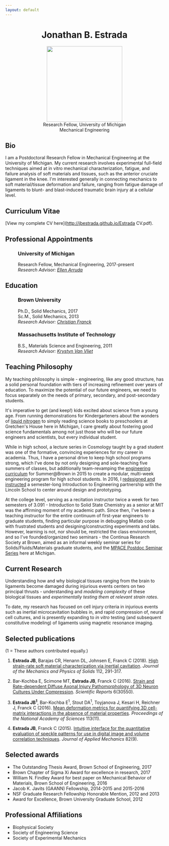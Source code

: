 ```yaml
---
layout: default
---
```


<div style="text-align:center">
	<h1>Jonathan B. Estrada</h1>
<div id="mugshot">
	<img src="img/jestrada.png" width="240" height="240" class="rounded8" />
</div>
<div class="centeredtext tagline">Research Fellow, University of Michigan<br />Mechanical Engineering</div>
</div>


## Bio
I am a Postdoctoral Research Fellow in Mechanical Engineering at the University of Michigan. My current research involves experimental full-field techniques aimed at in vitro mechanical characterization, fatigue, and failure analysis of soft materials and tissues, such as the anterior cruciate ligament in the knee. I'm interested generally in connecting mechanics to soft material/tissue deformation and failure, ranging from fatigue damage of ligaments to blunt- and blast-induced traumatic brain injury at a cellular level. 

## Curriculum Vitae
[View my complete CV here](http://jbestrada.github.io/Estrada CV.pdf).
 
## Professional Appointments
<figure>
	<!--<img src="img/michiganlogo.png" width="100" />-->
	<div class="centeredtext">	
	<h3>University of Michigan</h3>
	<figcaption>Research Fellow, Mechanical Engineering, 2017-present</figcaption>
	<figcaption><i>Research Advisor: <a href="https://sites.google.com/umich.edu/thearrudagroup">Ellen Arruda</a></i></figcaption>
	</div>
</figure>

## Education
<figure>
	<!--<img src="img/brownlogo.png" width="100" />-->
	<div class="centeredtext">	
	<h3>Brown University</h3>
	<figcaption>Ph.D., Solid Mechanics, 2017</figcaption>
	<figcaption>Sc.M., Solid Mechanics, 2013</figcaption>
	<figcaption><i>Research Advisor: <a href="https://www.franck.engin.brown.edu/">Christian Franck</a></i></figcaption>
	</div>
</figure>

<figure>
	<!--<img src="img/MITlogo.png" width="90" />-->
	<div class="centeredtext">
	<h3>Massachusetts Institute of Technology</h3>
	<figcaption>B.S., Materials Science and Engineering, 2011</figcaption>
	<figcaption><i>Research Advisor: <a href="http:kjvvgroup.mit.edu/">Krystyn Van Vliet</a></i></figcaption>
	</div>
</figure>

## Teaching Philosophy
My teaching philosophy is simple - engineering, like any good structure, has a solid personal foundation with tiers of increasing refinement over years of education. To maximize the potential of our future engineers, we need to focus separately on the needs of primary, secondary, and post-secondary students. 

It's imperative to get (and keep!) kids excited about science from a young age. From running demonstrations for Kindergarteners about the wonders of [liquid nitrogen](https://youtu.be/ET0rzPNOTpI?t=115) to simply reading science books to preschoolers at Gretchen's House here in Michigan, I care greatly about fostering good science fundamentals among not just those who will be our future engineers and scientists, but every individual student. 

While in high school, a lecture series in Cosmology taught by a grad student was one of the formative, convincing experiences for my career in academia. Thus, I have a personal drive to keep high school programs strong, which I've done by not only designing and sole-teaching five summers of classes, but additionally team-revamping the [engineering curriculum](https://precollege.brown.edu/catalog/?p%5B%5D=1&t%5B%5D=33) for Summer@Brown in 2015 to create a modular, multi-week engineering program for high school students. In 2016, I [redesigned and instructed](https://news.brown.edu/articles/2016/05/lincoln) a semester-long Introduction to Engineering partnership with the Lincoln School to center around design and prototyping. <!--These both empowered students to take the design process from start to finish...-->

At the college level, serving as a recitation instructor twice a week for two semesters of 3.091 - Introduction to Solid State Chemistry as a senior at MIT was the affirming moment of my academic path. Since then, I've been a teaching instructor for the entire continuum of first-year engineers to graduate students, finding particular purpose in debugging Matlab code with frustrated students and designing/constructing experiments and labs. However, learning is not, nor should be, restricted the class environment, and so I've founded/organized two seminars - the Continua Research Society at Brown, aimed as an informal weekly seminar series for Solids/Fluids/Materials graduate students, and the [MPACE Postdoc Seminar Series](https://mpace.engin.umich.edu/mpace-calendar/) here at Michigan. 

## Current Research

Understanding how and why biological tissues ranging from the brain to ligaments become damaged during injurious events centers on two principal thrusts - understanding and _modeling complexity_ of these biological tissues and _experimentally testing them at relevant strain rates_. 

To date, my research has focused on cell injury criteria in injurious events such as inertial microcavitation bubbles in, and rapid compression of, neural cell cultures, and is presently expanding to _in vitro_ testing (and subsequent constitutive modeling) of ligaments using magnetic resonance imaging. 

<!--I aim to expand my research into the following directions.-->

<!--1. __Multi-rate constitutive modeling of the brain__-->

## Selected publications
(1 = These authors contributed equally.)

1. __Estrada JB__, Barajas CR, Henann DL, Johnsen E, Franck C (2018). [High strain-rate soft material characterization via inertial cavitation](https://doi.org/10.1016/j.jmps.2017.12.006). _Journal of the Mechanics and Physics of Solids_ 112, 291-317.

2. Bar-Kochba E, Scimone MT, __Estrada JB__, Franck C (2016). [Strain and Rate-dependent Diffuse Axonal Injury Pathomorphology of 3D Neuron Cultures Under Compression](https://dx.doi.org/10.1038%2Fsrep30550). _Scientific Reports_ 6(30550).

3. __Estrada JB<sup>1</sup>__, Bar-Kochba E<sup>1</sup>, Stout DA<sup>1</sup>, Toyjanova J, Kesari H, Reichner J, Franck C (2016). [Mean deformation metrics for quantifying 3D cell-matrix interactions in the absence of material properties](https://doi.org/10.1073/pnas.1510935113). _Proceedings of the National Academy of Sciences_ 113(11).

4. __Estrada JB__, Franck C (2015). [Intuitive interface for the quantitative evaluation of speckle patterns for use in digital image and volume correlation techniques](https://doi.org/10.1115/1.4030821). _Journal of Applied Mechanics_ 82(9).

## Selected awards
+ The Outstanding Thesis Award, Brown School of Engineering, 2017
+ Brown Chapter of Sigma Xi Award for excellence in research, 2017
+ William N. Findley Award for best paper on Mechanical Behavior of Materials, Brown School of Engineering, 2016
+ Jacob K. Javits (GAANN) Fellowship, 2014-2015 and 2015-2016
+ NSF Graduate Research Fellowship Honorable Mention, 2012 and 2013
+ Award for Excellence, Brown University Graduate School, 2012

## Professional Affiliations
+ Biophysical Society
+ Society of Engineering Science
+ Society of Experimental Mechanics
